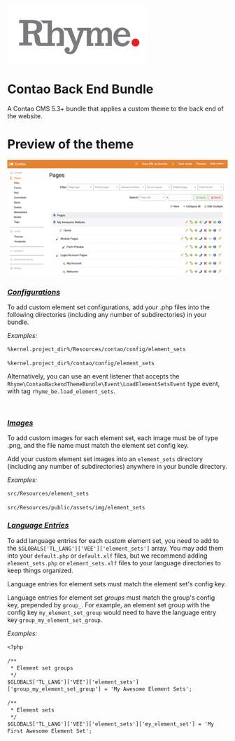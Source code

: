![Rhyme Logo](docs/logo.png)

# Contao Back End Bundle

A Contao CMS 5.3+ bundle that applies a custom theme to the back end of the website.

# Preview of the theme

![Preview](docs/sample_01.png)


### <u>_Configurations_</u>

To add custom element set configurations, add your .php files into the following directories (including any number of subdirectories) in your bundle.

_Examples:_

```
%kernel.project_dir%/Resources/contao/config/element_sets

%kernel.project_dir%/contao/config/element_sets
```

Alternatively, you can use an event listener that accepts the `Rhyme\ContaoBackendThemeBundle\Event\LoadElementSetsEvent` type event, with tag `rhyme_be.load_element_sets`.

<br/>

### <u>_Images_</u>

To add custom images for each element set, each image must be of type .png, and the file name must match the element set config key.

Add your custom element set images into an `element_sets` directory (including any number of subdirectories) anywhere in your bundle directory.

_Examples:_

```
src/Resources/element_sets

src/Resources/public/assets/img/element_sets
```



### <u>_Language Entries_</u>

To add language entries for each custom element set, you need to add to the `$GLOBALS['TL_LANG']['VEE']['element_sets']` array. You may add them into your `default.php` or `default.xlf` files, but we recommend adding `element_sets.php` or `element_sets.xlf` files to your language directories to keep things organized.

Language entries for element sets must match the element set's config key.

Language entries for element set _groups_ must match the group's config key, prepended by `group_`. For example, an element set group with the config key `my_element_set_group` would need to have the language entry key `group_my_element_set_group`.

_Examples:_

```
<?php

/**
 * Element set groups
 */
$GLOBALS['TL_LANG']['VEE']['element_sets']['group_my_element_set_group'] = 'My Awesome Element Sets';

/**
 * Element sets
 */
$GLOBALS['TL_LANG']['VEE']['element_sets']['my_element_set'] = 'My First Awesome Element Set';
```